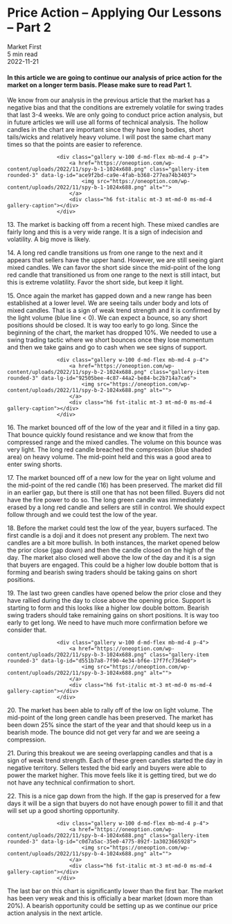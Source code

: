 
<div class="bg-secondary">
<h1 class="py-5 ms-3 ms-md-4 my-0">Price Action – Applying Our Lessons – Part 2</h1>
</div>
<div class="d-flex align-items-center flex-wrap text-muted ps-3 ps-md-4 py-3 border-top border-bottom">
<div class="border-end pe-3 me-3">
<span class="badge bg-faded-primary text-primary">
Market First </span>
</div>
<div class="fs-sm pe-3 border-end me-3">5 min read</div>
<div class="fs-sm">
2022-11-21 </div>
</div>
<section class="px-3 px-md-4 py-4">
<h4 class="wp-block-heading">In this article we are going to continue our analysis of price action for the market on a longer term basis. Please make sure to read Part 1. </h4>
<p>We know from our analysis in the previous article that the market has a negative bias and that the conditions are extremely volatile for swing trades that last 3-4 weeks. We are only going to conduct price action analysis, but in future articles we will use all forms of technical analysis. The hollow candles in the chart are important since they have long bodies, short tails/wicks and relatively heavy volume. I will post the same chart many times so that the points are easier to reference. </p>

                    <div class="gallery w-100 d-md-flex mb-md-4 p-4">
                        <a href="https://oneoption.com/wp-content/uploads/2022/11/spy-b-1-1024x688.png" class="gallery-item rounded-3" data-lg-id="ace9f2bd-ca9e-4fab-b368-277ea74b3403">
                            <img src="https://oneoption.com/wp-content/uploads/2022/11/spy-b-1-1024x688.png" alt="">
                        </a>
                        <div class="h6 fst-italic mt-3 mt-md-0 ms-md-4 gallery-caption"></div>
                    </div>
                
<p>13. The market is backing off from a recent high. These mixed candles are fairly long and this is a very wide range. It is a sign of indecision and volatility. A big move is likely.</p>
<p>14. A long red candle transitions us from one range to the next and it appears that sellers have the upper hand. However, we are still seeing giant mixed candles. We can favor the short side since the mid-point of the long red candle that transitioned us from one range to the next is still intact, but this is extreme volatility. Favor the short side, but keep it light. </p>
<p>15. Once again the market has gapped down and a new range has been established at a lower level. We are seeing tails under body and lots of mixed candles. That is a sign of weak trend strength and it is confirmed by the light volume (blue line &lt; 0). We can expect a bounce, so any short positions should be closed. It is way too early to go long. Since the beginning of the chart, the market has dropped 10%. We needed to use a swing trading tactic where we short bounces once they lose momentum and then we take gains and go to cash when we see signs of support. </p>

                    <div class="gallery w-100 d-md-flex mb-md-4 p-4">
                        <a href="https://oneoption.com/wp-content/uploads/2022/11/spy-b-2-1024x688.png" class="gallery-item rounded-3" data-lg-id="92505bee-4c87-44a2-be84-bc2b714a7ca6">
                            <img src="https://oneoption.com/wp-content/uploads/2022/11/spy-b-2-1024x688.png" alt="">
                        </a>
                        <div class="h6 fst-italic mt-3 mt-md-0 ms-md-4 gallery-caption"></div>
                    </div>
                
<p>16. The market bounced off of the low of the year and it filled in a tiny gap. That bounce quickly found resistance and we know that from the compressed range and the mixed candles. The volume on this bounce was very light. The long red candle breached the compression (blue shaded area) on heavy volume. The mid-point held and this was a good area to enter swing shorts.</p>
<p>17. The market bounced off of a new low for the year on light volume and the mid-point of the red candle (16) has been preserved. The market did fill in an earlier gap, but there is still one that has not been filled. Buyers did not have the fire power to do so. The long green candle was immediately erased by a long red candle and sellers are still in control. We should expect follow through and we could test the low of the year. </p>
<p>18. Before the market could test the low of the year, buyers surfaced. The first candle is a doji and it does not present any problem. The next two candles are a bit more bullish. In both instances, the market opened below the prior close (gap down) and then the candle closed on the high of the day. The market also closed well above the low of the day and it is a sign that buyers are engaged. This could be a higher low double bottom that is forming and bearish swing traders should be taking gains on short positions. </p>
<p>19. The last two green candles have opened below the prior close and they have rallied during the day to close above the opening price. Support is starting to form and this looks like a higher low double bottom. Bearish swing traders should take remaining gains on short positions. It is way too early to get long. We need to have much more confirmation before we consider that. </p>

                    <div class="gallery w-100 d-md-flex mb-md-4 p-4">
                        <a href="https://oneoption.com/wp-content/uploads/2022/11/spy-b-3-1024x688.png" class="gallery-item rounded-3" data-lg-id="d551b7a8-7f90-4e34-bf6e-17f7fc7364e0">
                            <img src="https://oneoption.com/wp-content/uploads/2022/11/spy-b-3-1024x688.png" alt="">
                        </a>
                        <div class="h6 fst-italic mt-3 mt-md-0 ms-md-4 gallery-caption"></div>
                    </div>
                
<p>20. The market has been able to rally off of the low on light volume. The mid-point of the long green candle has been preserved. The market has been down 25% since the start of the year and that should keep us in a bearish mode. The bounce did not get very far and we are seeing a compression. </p>
<p>21. During this breakout we are seeing overlapping candles and that is a sign of weak trend strength. Each of these green candles started the day in negative territory. Sellers tested the bid early and buyers were able to power the market higher. This move feels like it is getting tired, but we do not have any technical confirmation to short. </p>
<p>22. This is a nice gap down from the high. If the gap is preserved for a few days it will be a sign that buyers do not have enough power to fill it and that will set up a good shorting opportunity. </p>

                    <div class="gallery w-100 d-md-flex mb-md-4 p-4">
                        <a href="https://oneoption.com/wp-content/uploads/2022/11/spy-b-4-1024x688.png" class="gallery-item rounded-3" data-lg-id="c0d7a5ac-35e0-4775-892f-1a3023665928">
                            <img src="https://oneoption.com/wp-content/uploads/2022/11/spy-b-4-1024x688.png" alt="">
                        </a>
                        <div class="h6 fst-italic mt-3 mt-md-0 ms-md-4 gallery-caption"></div>
                    </div>
                
<p>The last bar on this chart is significantly lower than the first bar. The market has been very weak and this is officially a bear market (down more than 20%). A bearish opportunity could be setting up as we continue our price action analysis in the next article. </p>
</section>
